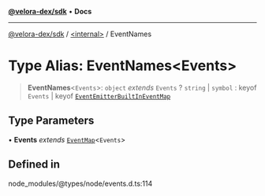 [**@velora-dex/sdk**](../../README.md) • **Docs**

***

[@velora-dex/sdk](../../globals.md) / [\<internal\>](../README.md) / EventNames

# Type Alias: EventNames\<Events\>

> **EventNames**\<`Events`\>: `object` *extends* `Events` ? `string` \| `symbol` : keyof `Events` \| keyof [`EventEmitterBuiltInEventMap`](../namespaces/EventEmitter/interfaces/EventEmitterBuiltInEventMap.md)

## Type Parameters

• **Events** *extends* [`EventMap`](EventMap.md)\<`Events`\>

## Defined in

node\_modules/@types/node/events.d.ts:114
